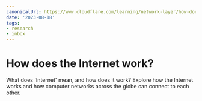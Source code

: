 ```yaml
---
canonicalUrl: https://www.cloudflare.com/learning/network-layer/how-does-the-internet-work/
date: '2023-08-18'
tags:
- research
- inbox
---
```


# How does the Internet work?

What does 'Internet' mean, and how does it work? Explore how the Internet works and how computer networks across the globe can connect to each other.